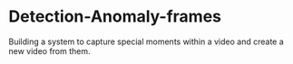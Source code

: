 # Detection-Anomaly-frames
Building a system to capture special moments within a video and create a new video from them.
